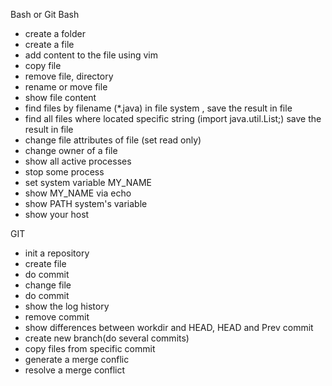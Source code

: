 Bash or Git Bash

* create a folder
* create a file
* add content to the file using vim
* copy file
* remove file, directory
* rename or move file
* show file content
* find files by filename (*.java) in file system , save the result in file
* find all files where located specific string (import java.util.List;) save the result in file
* change file attributes of file (set read only)
* change owner of a file
* show all active processes
* stop some process
* set system variable MY_NAME
* show MY_NAME via echo
* show PATH system's variable
* show your host


GIT
* init a repository
* create file
* do commit
* change file
* do commit
* show the log history
* remove commit
* show differences between workdir and HEAD, HEAD and Prev commit
* create new branch(do several commits)
* copy files from specific commit
* generate a merge conflic
* resolve a merge conflict